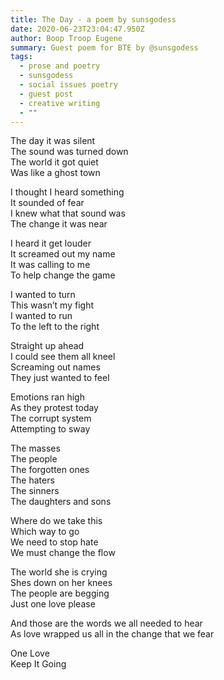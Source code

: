 ```yaml
---
title: The Day - a poem by sunsgodess
date: 2020-06-23T23:04:47.950Z
author: Boop Troop Eugene
summary: Guest poem for BTE by @sunsgodess
tags:
  - prose and poetry
  - sunsgodess
  - social issues poetry
  - guest post
  - creative writing
  - ""
---
```

The day it was silent<br>
The sound was turned down<br>
The world it got quiet<br>
Was like a ghost town

I thought I heard something<br>
It sounded of fear<br>
I knew what that sound was<br>
The change it was near

I heard it get louder<br>
It screamed out my name<br>
It was calling to me<br>
To help change the game

I wanted to turn<br>
This wasn’t my fight<br>
I wanted to run<br>
To the left to the right

Straight up ahead<br>
I could see them all kneel<br>
Screaming out names<br>
They just wanted to feel

Emotions ran high<br>
As they protest today<br>
The corrupt system<br>
Attempting to sway

The masses<br>
The people<br>
The forgotten ones<br>
The haters<br>
The sinners<br>
The daughters and sons

Where do we take this<br>
Which way to go<br>
We need to stop hate<br>
We must change the flow

The world she is crying<br>
Shes down on her knees<br>
The people are begging<br>
Just one love please

And those are the words we all needed to hear<br>
As love wrapped us all in the change that we fear

One Love<br>
Keep It Going